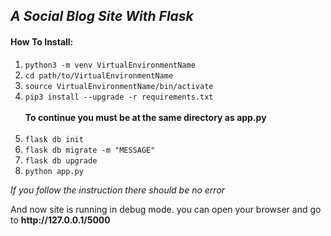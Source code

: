 ***A Social Blog Site With Flask***
---

#### How To Install:
1. `python3 -m venv VirtualEnvironmentName`<br>
2. `cd path/to/VirtualEnvironmentName`<br>
3. `source VirtualEnvironmentName/bin/activate`<br>
4. `pip3 install --upgrade -r requirements.txt`<br><br>
**To continue you must be at the same directory as app.py**
<br><br>
5. `flask db init`<br>
6. `flask db migrate -m "MESSAGE"`<br>
7. `flask db upgrade`<br>
8. `python app.py`<br>
<p><em>If you follow the instruction there should be no error </em></p>
<p>And now site is running in debug mode. you can open your browser and go to <strong>http://127.0.0.1/5000</strong> </p>

